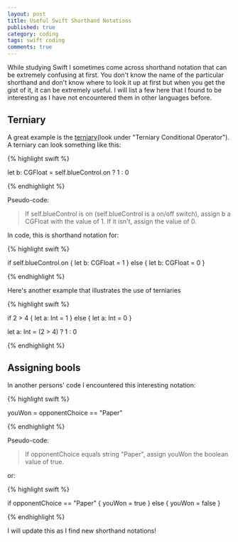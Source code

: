 ```yaml
---
layout: post
title: Useful Swift Shorthand Notations
published: true
category: coding
tags: swift coding
comments: true
---
```


While studying Swift I sometimes come across shorthand notation that can be extremely confusing at first. You don't know the name of the particular shorthand and don't know where to look it up at first but when you get the gist of it, it can be extremely useful. I will list a few here that I found to be interesting as I have not encountered them in other languages before. 

## Terniary

A great example is the [terniary](https://developer.apple.com/library/ios/documentation/Swift/Conceptual/Swift_Programming_Language/BasicOperators.html)(look under "Terniary Conditional Operator"). A terniary can look something like this:

{% highlight swift %}

let b: CGFloat = self.blueControl.on ? 1 : 0

{% endhighlight %}

Pseudo-code:

> If self.blueControl is on (self.blueControl is a on/off switch), assign b a CGFloat with the value of 1. If it isn't, assign the value of 0. 

In code, this is shorthand notation for:

{% highlight swift %}

if self.blueControl.on {
  let b: CGFloat = 1
} else {
  let b: CGFloat = 0
}

{% endhighlight %}

Here's another example that illustrates the use of terniaries

{% highlight swift %}

if 2 > 4 {
    let a: Int = 1
} else {
    let a: Int = 0
}

let a: Int = (2 > 4) ? 1 : 0

{% endhighlight %}

## Assigning bools

In another persons' code I encountered this interesting notation:

{% highlight swift %}

youWon = opponentChoice == "Paper"

{% endhighlight %}

Pseudo-code:

> If opponentChoice equals string "Paper", assign youWon the boolean value of true.

or:

{% highlight swift %}

if opponentChoice == "Paper" {
  youWon = true
} else {
  youWon = false
}

{% endhighlight %}

I will update this as I find new shorthand notations!

